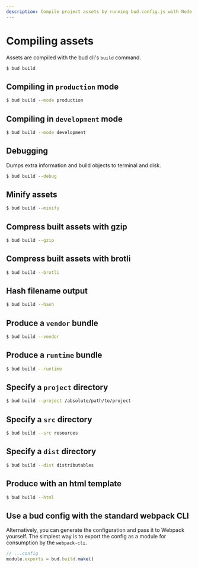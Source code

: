 ```yaml
---
description: Compile project assets by running bud.config.js with Node.
---
```


# Compiling assets

Assets are compiled with the bud cli's `build` command.

```sh
$ bud build
```

## Compiling in `production` mode

```sh
$ bud build --mode production
```

## Compiling in `development` mode

```sh
$ bud build --mode development
```

## Debugging

Dumps extra information and build objects to terminal and disk.

```sh
$ bud build --debug
```

## Minify assets

```sh
$ bud build --minify
```

## Compress built assets with gzip

```sh
$ bud build --gzip
```

## Compress built assets with brotli

```sh
$ bud build --brotli
```

## Hash filename output

```sh
$ bud build --hash
```

## Produce a `vendor` bundle

```sh
$ bud build --vendor
```

## Produce a `runtime` bundle

```sh
$ bud build --runtime
```

## Specify a `project` directory

```sh
$ bud build --project /absolute/path/to/project
```

## Specify a `src` directory

```sh
$ bud build --src resources
```

## Specify a `dist` directory

```sh
$ bud build --dist distributables
```

## Produce with an html template

```sh
$ bud build --html
```

## Use a bud config with the standard webpack CLI

Alternatively, you can generate the configuration and pass it to Webpack yourself.
The simplest way is to export the config as a module for consumption by the `webpack-cli`.

```js
// ...config
module.exports = bud.build.make()
```
